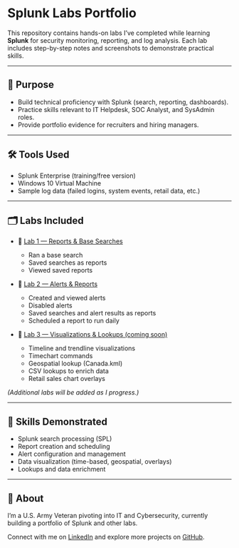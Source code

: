 # Splunk Labs Portfolio

This repository contains hands-on labs I’ve completed while learning **Splunk** for security monitoring, reporting, and log analysis. Each lab includes step-by-step notes and screenshots to demonstrate practical skills.

---

## 📌 Purpose
- Build technical proficiency with Splunk (search, reporting, dashboards).
- Practice skills relevant to IT Helpdesk, SOC Analyst, and SysAdmin roles.
- Provide portfolio evidence for recruiters and hiring managers.

---

## 🛠 Tools Used
- Splunk Enterprise (training/free version)
- Windows 10 Virtual Machine
- Sample log data (failed logins, system events, retail data, etc.)

---

## 🗂 Labs Included

- 🔹 [Lab 1 — Reports & Base Searches](./Lab1-Splunk-Reports/Lab1-Splunk-Reports.md)  
  - Ran a base search  
  - Saved searches as reports  
  - Viewed saved reports  

- 🔹 [Lab 2 — Alerts & Reports](./Lab2-Splunk-Alerts/Lab2-Splunk-Alerts.md)  
  - Created and viewed alerts  
  - Disabled alerts  
  - Saved searches and alert results as reports  
  - Scheduled a report to run daily  

- 🔹 [Lab 3 — Visualizations & Lookups (coming soon)](./Lab3-Splunk-Visualizations/Lab3-Splunk-Visualizations.md)  
  - Timeline and trendline visualizations  
  - Timechart commands  
  - Geospatial lookup (Canada.kml)  
  - CSV lookups to enrich data  
  - Retail sales chart overlays  
 

*(Additional labs will be added as I progress.)*

---

## 🚀 Skills Demonstrated
- Splunk search processing (SPL)  
- Report creation and scheduling  
- Alert configuration and management  
- Data visualization (time-based, geospatial, overlays)  
- Lookups and data enrichment  

---

## 📌 About
I’m a U.S. Army Veteran pivoting into IT and Cybersecurity, currently building a portfolio of Splunk and other labs.  

Connect with me on [LinkedIn](https://www.linkedin.com/in/kamal-bush) and explore more projects on [GitHub](https://github.com/kbush2).  

